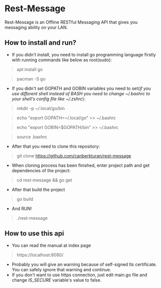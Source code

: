 # Rest-Message
Rest-Message is an Offline RESTful Messaging API that gives you messaging ability on your LAN.

## How to install and run?
- If you didn't install, you need to install go programming language firstly with running commands like below as root(sudo):
> apt install go

> pacman -S go
- If you didn't set GOPATH and GOBIN variables you need to set(<i>if you use different shell instead of BASH you need to change ~/.bashrc to your shell's config file like ~/.zshrc</i>):
> mkdir -p \~/.local/go/bin

> echo "export GOPATH=~/.local/go" >> ~/.bashrc

> echo "export GOBIN=$GOPATH/bin" >> ~/.bashrc

> source .bashrc
- After that you need to clone this repository: 
> git clone https://github.com/canberkturan/rest-message
- When cloning process has been finished, enter project path and get dependencies of the project: 
> cd rest-message && go get
- After that build the project
> go build
- And RUN!
> ./rest-message

## How to use this api
- You can read the manual at index page
> https://localhost:8080/
- Probably you will give an warning because of self-signed tls certificate. You can safely ignore that warning and continue.
- If you don't want to use https connection, just edit main.go file and change <i>IS_SECURE</i> variable's value to false.
